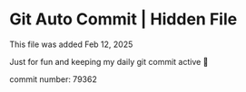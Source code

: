 # Git Auto Commit | Hidden File

This file was added Feb 12, 2025

Just for fun and keeping my daily git commit active 🤪

commit number: 79362
